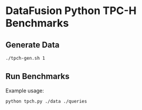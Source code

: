 # DataFusion Python TPC-H Benchmarks

## Generate Data

```bash
./tpch-gen.sh 1
```

## Run Benchmarks

Example usage:

```bash
python tpch.py ./data ./queries
```